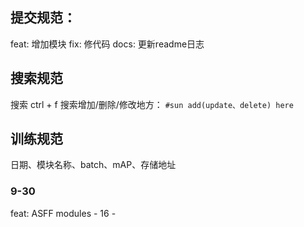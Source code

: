 ## 提交规范：
feat: 增加模块
fix: 修代码
docs: 更新readme日志
## 搜索规范
搜索 ctrl + f 搜索增加/删除/修改地方：
`#sun add(update、delete) here`  
## 训练规范
日期、模块名称、batch、mAP、存储地址
### 9-30
feat: ASFF modules - 16 - 